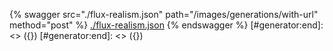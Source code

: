 [#generator:start]: <> ({ "template": "openapi" })
[#generator:start]: <> ({ "template": "openapi" })
{% swagger src="./flux-realism.json" path="/images/generations/with-url" method="post" %}
[./flux-realism.json](./flux-realism.json)
{% endswagger %}
[#generator:end]: <> ({})
[#generator:end]: <> ({})